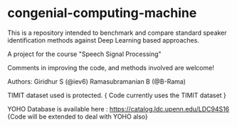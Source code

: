 # congenial-computing-machine
This is a repository intended to benchmark and compare standard speaker identification methods against Deep Learning based approaches.

A project for the course "Speech Signal Processing"

Comments in improving the code, and methods involved are welcome!

Authors:
Giridhur S (@iev6)
Ramasubramanian B (@B-Rama)


TIMIT dataset used is protected. { Code currently uses the TIMIT dataset }


YOHO Database is available here : https://catalog.ldc.upenn.edu/LDC94S16 {Code will be extended to deal with YOHO also}
